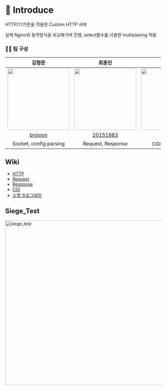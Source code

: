 # 📒 Introduce
HTTP/1.1기준을 적용한 Custom HTTP 서버

실제 Nginx와 동작방식을 비교해가며 진행, select함수를 사용한 multiplexing 적용 

### 🙎‍♂️ 팀 구성 
|김형준|최훈진|조영록|
| :---: | :---: | :---: |
|<img src=https://github.com/brojoon.png width=200 height=200 />|<img src=https://github.com/20151883.png width=200 height=200 />|<img src=https://github.com/oddczv1.png width=200 height=200 />|
|[brojoon](https://github.com/brojoon)|[20151883](https://github.com/20151883)|[oddczv1](https://github.com/oddczv1)|
|Socket, config parsing|Request, Response|CGI, 테스트 자동화|

<!-- Wiki -->
## Wiki
* [HTTP](https://github.com/brojoon/Webserv/wiki/HTTP-%EC%A0%95%EB%A6%AC)
* [Request](https://github.com/brojoon/Webserv/wiki/Request-%EC%A0%95%EB%A6%AC)
* [Response](https://github.com/brojoon/Webserv/wiki/Response-%EC%A0%95%EB%A6%AC)
* [CGI](https://github.com/brojoon/Webserv/wiki/CGI-%EC%A0%95%EB%A6%AC)
* [소켓 프로그래밍](https://github.com/brojoon/Webserv/wiki/%EC%86%8C%EC%BC%93-%ED%94%84%EB%A1%9C%EA%B7%B8%EB%9E%98%EB%B0%8D)


<!-- Siege_test -->
## Siege_Test

<img width="533" alt="siege_test" src="https://user-images.githubusercontent.com/52714837/136449774-a7b2d79e-91f0-456f-a8ae-236bfaa406ff.png">
